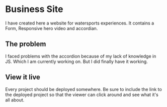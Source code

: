 # Business Site

I have created here a website for watersports experiences.
It contains a Form, Responsive hero video and accordian. 

## The problem

I faced problems with the accordion because of my lack of knowledge in JS. Which I am currently working on. But I did finally have it working.

## View it live
Every project should be deployed somewhere. Be sure to include the link to the deployed project so that the viewer can click around and see what it's all about.
